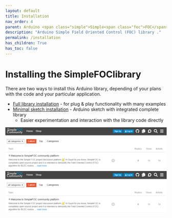 ```yaml
---
layout: default
title: Installation
nav_order: 4
parent: Arduino <span class="simple">Simple<span class="foc">FOC</span>library</span>
description: "Arduino Simple Field Oriented Control (FOC) library ."
permalink: /installation
has_children: True
has_toc: false
---
```



# Installing the <span class="simple">Simple<span class="foc">FOC</span>library</span> 

There are two ways to install this Arduino library, depending of your plans with the code and your particular application.
- [Full library installation](library_download) - for plug & play functionality with many examples 
- [Minimal sketch installation](minimal_download) - Arduino sketch with integrated complete library
    - Easier experimentation and interaction with the library code directly


<div class="image_icon width80" >
    <a href="library_download" >
        <img src="extras/Images/community.png" >
        <i class="fa fa-external-link-square fa-2x"></i>
    </a>
</div>



<div class="image_icon width80" >
    <a href="minimal_download" >
        <img src="extras/Images/community.png" >
        <i class="fa fa-external-link-square fa-2x"></i>
    </a>
</div>


